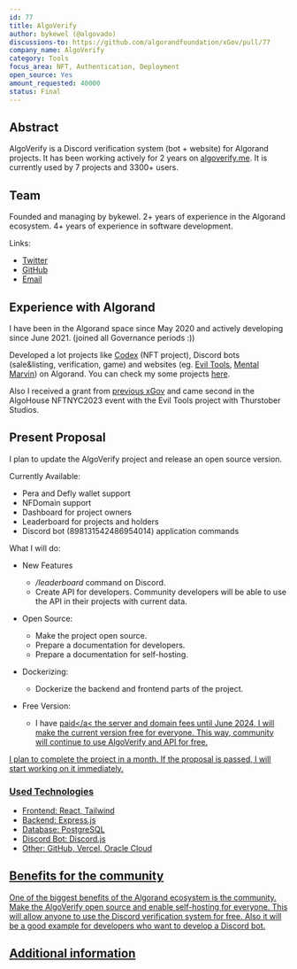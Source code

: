```yaml
---
id: 77
title: AlgoVerify
author: bykewel (@algovado)
discussions-to: https://github.com/algorandfoundation/xGov/pull/77
company_name: AlgoVerify
category: Tools
focus_area: NFT, Authentication, Deployment
open_source: Yes
amount_requested: 40000
status: Final
---
```


## Abstract
AlgoVerify is a Discord verification system (bot + website) for Algorand projects. It has been working actively for 2 years on <a href="https://www.algoverify.me">algoverify.me</a>. It is currently used by 7 projects and 3300+ users.

## Team
Founded and managing by bykewel. 2+ years of experience in the Algorand ecosystem. 4+ years of experience in software development.

Links:

* <a href="https://twitter.com/cryptolews">Twitter</a>
* <a href="https://github.com/algovado">GitHub</a>
* <a href="mailto:algovado@gmail.com">Email</a>

## Experience with Algorand
I have been in the Algorand space since May 2020 and actively developing since June 2021. (joined all Governance periods :))

Developed a lot projects like <a href="https://algocodexnft.com">Codex</a> (NFT project), Discord bots (sale&listing, verification, game) and websites (eg. <a href="evil-tools.thurstober.com">Evil Tools</a>, <a href="https://mentalmarvin.art">Mental Marvin</a>) on Algorand. You can check my some projects <a href="https://github.com/algovado/Algorand-Community-Portfolio">here</a>.

Also I received a grant from [previous xGov](https://github.com/algorandfoundation/xGov/pull/8/files) and came second in the AlgoHouse NFTNYC2023 event with the Evil Tools project with Thurstober Studios.

## Present Proposal
I plan to update the AlgoVerify project and release an open source version.

Currently Available:

* Pera and Defly wallet support
* NFDomain support
* Dashboard for project owners
* Leaderboard for projects and holders
* Discord bot (898131542486954014) application commands

What I will do:

* New Features
  * */leaderboard* command on Discord.
  * Create API for developers. Community developers will be able to use the API in their projects with current data.

* Open Source:
  * Make the project open source.
  * Prepare a documentation for developers.
  * Prepare a documentation for self-hosting.

* Dockerizing:
  * Dockerize the backend and frontend parts of the project.

* Free Version:
  * I have <a href="https://ipfs.algonode.xyz/ipfs/QmefMpt6npv2bNhC4rxqNkS6Gtop4SgmmKK39pwroAkWqL">paid</a< the server and domain fees until June 2024, I will make the current version free for everyone. This way, community will continue to use AlgoVerify and API for free.

I plan to complete the project in a month. If the proposal is passed, I will start working on it immediately.

### Used Technologies

* Frontend: React, Tailwind
* Backend: Express.js
* Database: PostgreSQL
* Discord Bot: Discord.js
* Other: GitHub, Vercel, Oracle Cloud

## Benefits for the community
One of the biggest benefits of the Algorand ecosystem is the community. Make the AlgoVerify open source and enable self-hosting for everyone. This will allow anyone to use the Discord verification system for free. Also it will be a good example for developers who want to develop a Discord bot.

## Additional information

